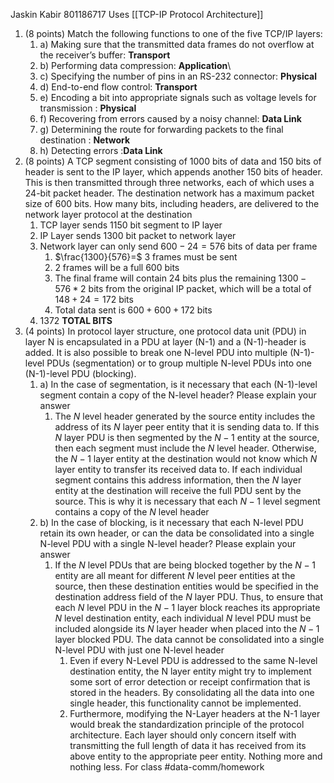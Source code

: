 Jaskin Kabir 801186717
Uses [[TCP-IP Protocol Architecture]]
1) (8 points) Match the following functions to one of the five TCP/IP layers: 
	1) a) Making sure that the transmitted data frames do not overflow at the receiver’s buffer: **Transport**
	2) b) Performing data compression: **Application**\
	3) c) Specifying the number of pins in an RS-232 connector: **Physical**
	4) d) End-to-end flow control: **Transport**
	5) e) Encoding a bit into appropriate signals such as voltage levels for transmission : **Physical**
	6) f) Recovering from errors caused by a noisy channel: **Data Link**
	7) g) Determining the route for forwarding packets to the final destination : **Network**
	8) h) Detecting errors :**Data Link**
2)  (8 points) A TCP segment consisting of 1000 bits of data and 150 bits of header is sent to the IP layer, which appends another 150 bits of header. This is then transmitted through three networks, each of which uses a 24-bit packet header. The destination network has a maximum packet size of 600 bits. How many bits, including headers, are delivered to the network layer protocol at the destination
	1) TCP layer sends 1150 bit segment to IP layer
	2) IP Layer sends 1300 bit packet to network layer
	4) Network layer can only send $600-24=576$ bits of data per frame
		1) $\frac{1300}{576}=$ 3 frames must be sent
		2) 2 frames will be a full 600 bits
		3) The final frame will contain 24 bits plus the remaining $1300-576*2$ bits from the original IP packet, which will be a total of $148+24=172$ bits
		4) Total data sent is $600+600+172$ bits
	5) $1372$ **TOTAL BITS**
3)  (4 points) In protocol layer structure, one protocol data unit (PDU) in layer N is encapsulated in a PDU at layer (N-1) and a (N-1)-header is added. It is also possible to break one N-level PDU into multiple (N-1)-level PDUs (segmentation) or to group multiple N-level PDUs into one (N-1)-level PDU (blocking).
	1) a) In the case of segmentation, is it necessary that each (N-1)-level segment contain a copy of the N-level header? Please explain your answer
		1) The $N$ level header generated by the source entity includes the address of its $N$ layer peer entity that it is sending data to. If this $N$ layer PDU is then segmented by the $N-1$ entity at the source, then each segment must include the $N$ level header. Otherwise, the $N-1$ layer entity at the destination would not know which $N$ layer entity to transfer its received data to. If each individual segment contains this address information, then the $N$ layer entity at the destination will receive the full PDU sent by the source. This is why it is necessary that each $N-1$ level segment contains a copy of the $N$ level header
	2) b) In the case of blocking, is it necessary that each N-level PDU retain its own header, or can the data be consolidated into a single N-level PDU with a single N-level header? Please explain your answer
		1) If the $N$ level PDUs that are being blocked together by the $N-1$ entity are all meant for different $N$ level peer entities at the source, then these destination entities would be specified in the destination address field of the $N$ layer PDU. Thus, to ensure that each $N$ level PDU in the $N-1$ layer block reaches its appropriate $N$ level destination entity, each individual $N$ level PDU must be included alongside its $N$ layer header when placed into the $N-1$ layer blocked PDU. The data cannot be consolidated into a single N-level PDU with just one N-level header
			1) Even if every N-Level PDU is addressed to the same N-level destination entity, the N layer entity might try to implement some sort of error detection or receipt confirmation that is stored in the headers. By consolidating all the data into one single header, this functionality cannot be implemented.
			2) Furthermore, modifying the N-Layer headers at the N-1 layer would break the standardization principle of the protocol architecture. Each layer should only concern itself with transmitting the full length of data it has received from its above entity to the appropriate peer entity. Nothing more and nothing less. 
For class #data-comm/homework